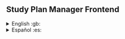 
## Study Plan Manager Frontend

<details>
  <summary>English :gb:</summary>

# Repository Description

Welcome to the frontend repository of **Study Plan Manager** – an application designed to organize and manage academic study plans. This frontend provides an intuitive user interface for interacting with the platform, allowing users to manage subjects, study plans, and their academic progress efficiently.

## Key Features:

- **User-Friendly Interface:** Intuitive and responsive design for managing study plans and subjects.
- **Dynamic Visualization:** Real-time visualization of study plans, current enrollments, and progress tracking.
- **Interactive Filters:** Easily filter and sort subjects based on status, prerequisites, and performance.
- **Notifications:** Receive updates on blocked/unblocked subjects and other important changes.

## Upcoming Features (Future):

- **Plan Sharing:** Share study plans with others and import plans from university websites or PDFs.
- **Class Schedule Calendar:** View and manage class schedules with special events.

## Technologies:

- **React.js** for building the user interface.
- **Redux** for state management.
- **Axios** for API communication with the backend.
- **Bootstrap/Tailwind CSS** for responsive design.

## Requirements:

- **Node.js 17.5.0 or higher**
- **npm** or **yarn** package manager
- **.env** file with backend API URL

## Setup Instructions:

1. Clone the Repository:
   ```bash
   git clone https://github.com/your-username/study-plan-manager-frontend.git
   ```

2. Navigate to the Project Directory:
   ```bash
   cd study-plan-manager-frontend
   ```

3. Install Dependencies:
   ```bash
   npm install
   # or
   yarn install
   ```

4. Create the Environment File:
   ```env
   REACT_APP_API_URL=http://localhost:8080
   ```

5. Run the Application:
   ```bash
   npm start
   # or
   yarn start
   ```

6. Access the Application:
   Open your browser and navigate to `http://localhost:3000`.

</details>

<details>
  <summary>Español :es:</summary>

# Descripción del Repositorio

Bienvenido al repositorio del frontend de **Study Plan Manager** – una aplicación diseñada para organizar y gestionar planes de estudio académicos. Este frontend ofrece una interfaz intuitiva para interactuar con la plataforma y gestionar asignaturas, planes de estudio y el progreso académico de manera eficiente.

## Características Clave:

- **Interfaz Amigable:** Diseño intuitivo y responsivo para gestionar planes de estudio y asignaturas.
- **Visualización Dinámica:** Visualización en tiempo real de los planes de estudio, inscripciones actuales y seguimiento del progreso.
- **Filtros Interactivos:** Filtra y ordena asignaturas según estado, correlatividades y rendimiento.
- **Notificaciones:** Recibe actualizaciones sobre asignaturas bloqueadas/desbloqueadas y otros cambios importantes.

## Tecnologías:

- **React.js** para la construcción de la interfaz.
- **Redux** para la gestión de estados.
- **Axios** para la comunicación con la API.
- **Bootstrap/Tailwind CSS** para el diseño responsivo.

## Requisitos:

- **Node.js 17.5.0 o superior**
- **npm** o **yarn**
- Archivo **.env** con la URL de la API

## Instrucciones para Configurar el Proyecto:

1. Clona el Repositorio:
   ```bash
   git clone https://github.com/your-username/study-plan-manager-frontend.git
   ```

2. Accede al Directorio del Proyecto:
   ```bash
   cd study-plan-manager-frontend
   ```

3. Instala las Dependencias:
   ```bash
   npm install
   # o
   yarn install
   ```

4. Crea el Archivo de Entorno:
   ```env
   REACT_APP_API_URL=http://localhost:8080
   ```

5. Ejecuta la Aplicación:
   ```bash
   npm start
   # o
   yarn start
   ```

6. Accede a la Aplicación:
   Abre tu navegador y navega a `http://localhost:3000`.

</details>
